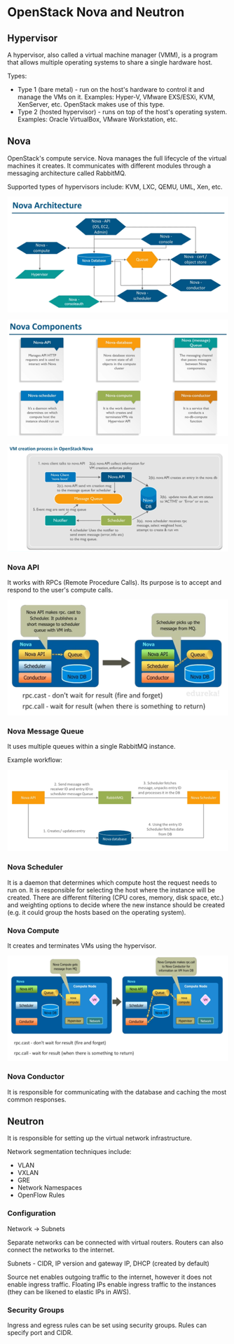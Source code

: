 # OpenStack Nova and Neutron

## Hypervisor

A hypervisor, also called a virtual machine manager (VMM), is a program that allows multiple operating systems to share a single hardware host.

Types:
* Type 1 (bare metal) - run on the host's hardware to control it and manage the VMs on it. Examples: Hyper-V, VMware EXS/ESXi, KVM, XenServer, etc. OpenStack makes use of this type.
* Type 2 (hosted hypervisor) - runs on top of the host's operating system. Examples: Oracle VirtualBox, VMware Workstation, etc.

## Nova

OpenStack's compute service. Nova manages the full lifecycle of the virtual machines it creates. It communicates with different modules through a messaging architecture called RabbitMQ.

Supported types of hypervisors include: KVM, LXC, QEMU, UML, Xen, etc.

![](./images/openstack_nova_and_neutron/architecture.png)

![](./images/openstack_nova_and_neutron/components.png)

![](./images/openstack_nova_and_neutron/vm_creation.png)

### Nova API

It works with RPCs (Remote Procedure Calls). Its purpose is to accept and respond to the user's compute calls.

![](./images/openstack_nova_and_neutron/api.png)

### Nova Message Queue

It uses multiple queues within a single RabbitMQ instance.

Example workflow:

![](./images/openstack_nova_and_neutron/queue.png)

### Nova Scheduler

It is a daemon that determines which compute host the request needs to run on. It is responsible for selecting the host where the instance will be created. There are different filtering (CPU cores, memory, disk space, etc.) and weighting options to decide where the new instance should be created (e.g. it could group the hosts based on the operating system).

### Nova Compute

It creates and terminates VMs using the hypervisor.

![](./images/openstack_nova_and_neutron/nova_compute.png)

### Nova Conductor

It is responsible for communicating with the database and caching the most common responses.

## Neutron

It is responsible for setting up the virtual network infrastructure.

Network segmentation techniques include:
* VLAN
* VXLAN
* GRE
* Network Namespaces
* OpenFlow Rules

### Configuration

Network → Subnets

Separate networks can be connected with virtual routers. Routers can also connect the networks to the internet.

Subnets - CIDR,  IP version and gateway IP, DHCP (created by default)

Source net enables outgoing traffic to the internet, however it does not enable ingress traffic. Floating IPs enable ingress traffic to the instances (they can be likened to elastic IPs in AWS).

### Security Groups

Ingress and egress rules can be set using security groups. Rules can specify port and CIDR.